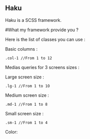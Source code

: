 ## Haku
Haku is a SCSS framework.





#What my framework provide you ?

Here is the list of classes you can use :

Basic columns :

```
.col-1 //From 1 to 12
```


Medias queries for 3 screens sizes :

Large screen size :

```
.lg-1 //From 1 to 1O
```

Medium screen size :

```
.md-1 //From 1 to 8
```

Small screen size :

```
.sm-1 //From 1 to 4
```


Color: 
